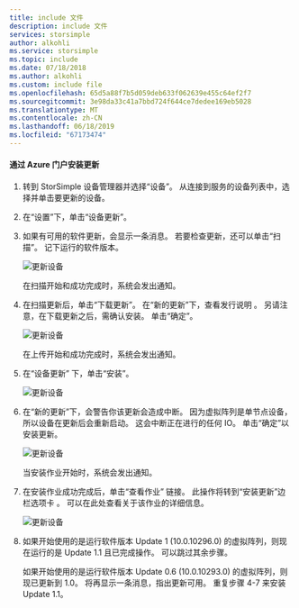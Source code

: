 ```yaml
---
title: include 文件
description: include 文件
services: storsimple
author: alkohli
ms.service: storsimple
ms.topic: include
ms.date: 07/18/2018
ms.author: alkohli
ms.custom: include file
ms.openlocfilehash: 65d5a88f7b5d059deb633f062639e455c64ef2f7
ms.sourcegitcommit: 3e98da33c41a7bbd724f644ce7dedee169eb5028
ms.translationtype: MT
ms.contentlocale: zh-CN
ms.lasthandoff: 06/18/2019
ms.locfileid: "67173474"
---
```

#### <a name="to-install-updates-via-the-azure-portal"></a>通过 Azure 门户安装更新

1. 转到 StorSimple 设备管理器并选择“设备”。  从连接到服务的设备列表中，选择并单击要更新的设备。

2. 在“设置”下，单击“设备更新”。    

3. 如果有可用的软件更新，会显示一条消息。 若要检查更新，还可以单击“扫描”。  记下运行的软件版本。 

    ![更新设备](../includes/media/storsimple-virtual-array-install-update-via-portal-11/azupdate3m1.png)

    在扫描开始和成功完成时，系统会发出通知。
 
4. 在扫描更新后，单击“下载更新”。  在“新的更新”下，查看发行说明  。 另请注意，在下载更新之后，需确认安装。 单击“确定”。 

    ![更新设备](../includes/media/storsimple-virtual-array-install-update-via-portal-11/azupdate6m.png)

    在上传开始和成功完成时，系统会发出通知。

5. 在“设备更新”  下，单击“安装”。 

     ![更新设备](../includes/media/storsimple-virtual-array-install-update-via-portal-11/azupdate11m1.png)

6. 在“新的更新”下，会警告你该更新会造成中断。  因为虚拟阵列是单节点设备，所以设备在更新后会重新启动。 这会中断正在进行的任何 IO。 单击“确定”以安装更新。 

    ![更新设备](../includes/media/storsimple-virtual-array-install-update-via-portal-11/azupdate12m.png)

    当安装作业开始时，系统会发出通知。

7.  在安装作业成功完成后，单击“查看作业”  链接。 此操作将转到“安装更新”边栏选项卡  。 可以在此处查看关于该作业的详细信息。 

    ![更新设备](../includes/media/storsimple-virtual-array-install-update-via-portal-11/azupdate16m1.png)

8. 如果开始使用的是运行软件版本 Update 1 (10.0.10296.0) 的虚拟阵列，则现在运行的是 Update 1.1 且已完成操作。 可以跳过其余步骤。 

    如果开始使用的是运行软件版本 Update 0.6 (10.0.10293.0) 的虚拟阵列，则现已更新到 1.0。 将再显示一条消息，指出更新可用。 重复步骤 4-7 来安装 Update 1.1。

    

